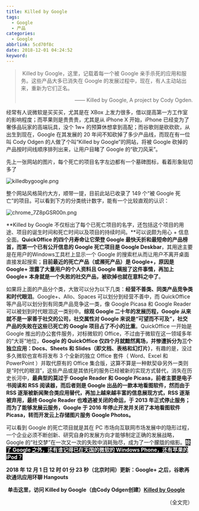 ```yaml
---
title: Killed by Google
tags:
  - Google
  - 产品
categories:
  - Google
abbrlink: 5cd70f8c
date: 2018-12-01 04:24:52
keyword:
---
```


> <i class="fa fa-quote-left fa-3x fa-pull-left"></i>&nbsp;Killed by Google，这里，记载着每一个被 Google 亲手杀死的应用和服务。这些产品大多已消失在 Google 的发展过程中，现在，有人主动站出来，重新为它们正名。  
>
><p style="text-align:right">——&nbsp;Killed by Google, A project by Cody Ogden.</p>

经常有人说微软是买买买，尤其是在 XBox 上发力很多，借以提高第一方工作室的影响程度；而苹果则是贵贵贵，尤其是从 iPhone X 开始，iPhone 已经变为了奢侈品玩家的高端玩具，没个 1w+ 的预算休想拿到高配；而谷歌则是砍砍砍，从出生到现在，Google 在其发展的 20 年间不知砍掉了多少产品线，而现在有一位叫 Cody Odgen 的人做了个叫“Killed by Google”的网站，将被 Google 砍掉的产品按时间线顺序排列出来，让用户目睹了 Google 的“砍刀风采”。 <!--more-->  

先上一张网站的图片，每个死亡的项目名字左边都有一个墓碑图标，看着形象贴切多了   

![killedbygoogle.png](https://i.loli.net/2018/12/01/5c01f504d37a5.png "Killed by Google的主页")

整个网站风格简约大方，顺带一提，目前此站已收录了 149 个“被 Google 死亡”的项目。可以看到下方的分类统计数字，能有一个比较直观的认识：  

![chrome_7Z8pGSR00n.png](https://storage.live.com/items/5582C1D07E2893FB!133078?authkey=APiqr1tjl5KIc1Q)  

**Killed by Google 不仅标出了每个已死亡项目的名字，还包括这个项目的用途、项目的诞生时间和死亡时间以及项目的持续时间。**可以说颇为用心 + 信息全面。**QuickOffice 的四个月寿命让它荣登 Google 最快夭折和最短命的产品榜首，而第一个已有公开信息的 Google 死亡项目是 Google Deskbar**，其用途主要是在用户的Windows工具栏上显示一个 Google 的搜索栏从而让用户不离开桌面直接发起搜索；**目前最近的死亡产品（或濒死产品）是 Google+，原因是 Google+ 泄露了大量用户的个人资料且 Google 瞒报了这件事情，再加上 Google+ 本身就是一个失败的社交产品，被砍掉也就在意料之中了**。  

如果将上面的产品分个类，大致可以分为以下几类：**经营不善类、同类产品竞争类和时代眼泪**。Google+、Allo、Spaces 可以划分到经营不善中，而 QuickOffice 等产品可以划分到有同类产品竞争这一类，像 Google Picasa 和 Google Reader 可以被划到时代眼泪这一类别中。**综观 Google 二十年的发展历程，Google 从来就不是一家善于社交的公司，社交属性对 Google 来说是“可望而不可及”，社交产品的失败在这些已死亡的 Google 项目占了不小的比重**。QuickOffice 一开始是 Google 推出的办公套件服务，对标微软的 Office，不过由于微软在这一领域多年的“大哥”地位，**Google 的 QuickOffice 仅四个月就黯然离场，并惨遭拆分为三个独立应用：Docs、Sheets 和 Slides（即文档、表格和幻灯片）**，有趣的是，没过多久微软也宣布将发布 3 个全新的独立 Office 套件（ Word、Excel 和 PowerPoint ）并取代原有的 Office 集合版，这算不算是一种默契😄另外一类则是“时代的眼泪”，这些产品或是其依托的服务已经被新的实现方式替代，消失在历史长河中，**最典型的莫过于 Google Reader 和 Google Picasa，前者主要是电子书阅读和 RSS 阅读器，而后者则是 Google 出品的一款本地看图软件，然而由于 RSS 逐渐被新闻聚合类应用替代，再加上越来越丰富的信息展现方式，RSS 逐渐被弃用，最终 Google Reader 也难逃被关闭的命运，于 2013 年正式停止服务；而为了能够发展云服务，Google 于 2016 年停止开发并关闭了本地看图软件 Picasa，转而开发云上存储图片服务 Google Photos。**  

可以看到 Google 的死亡项目就是其在 PC 市场向互联网市场发展中的隐形过程，一个企业必须不断创新、研究自身的发展方向才能够制定正确的发展战略，Google 的“社交梦”在一次又一次的失败中消耗殆尽，成为了一个朦胧的缩影。<span style="background:black;color:white">**除了 Google 之外，还有谁记得已在天国的微软的 Windows Phone，还有苹果的 iPod？**</span>  

**2018 年 12 月 1 日 12 时 01 分 23 秒（北京时间）更新：Google+ 之后，谷歌再砍通讯应用环聊 Hangouts** 

<i class="fas fa-globe-asia"></i>&nbsp;**单击这里，访问 Killed by Google（由Cody Odgen创建）[Killed by Google](https://killedbygoogle.com/)** 

<p style="text-align:right">（全文完）</p>  

<head><script defer src="https://use.fontawesome.com/releases/v5.5.0/js/all.js"></script><script defer src="https://use.fontawesome.com/releases/v5.5.0/js/v4-shims.js"></script> </head> <link rel="stylesheet" href="https://use.fontawesome.com/releases/v5.5.0/css/all.css"><!-- AddToAny BEGIN --><div class="a2a_kit a2a_kit_size_32 a2a_default_style"><a class="a2a_button_facebook"></a><a class="a2a_button_twitter"></a><a class="a2a_button_wechat"></a><a class="a2a_button_sina_weibo"></a><a class="a2a_button_douban"></a><a class="a2a_button_copy_link"></a></div><script async src="https://static.addtoany.com/menu/page.js"></script><!-- AddToAny END -->
